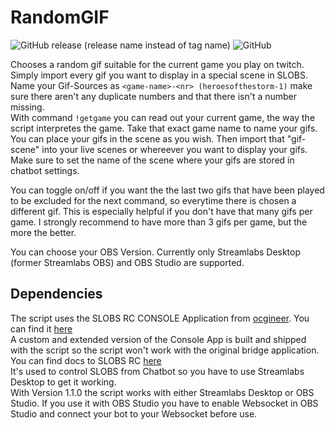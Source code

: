 # RandomGIF

![GitHub release (release name instead of tag name)](https://img.shields.io/github/v/release/dustydiamond/SL-Chatbot-Random-Gif-Plugin?include_prereleases&sort=date) ![GitHub](https://img.shields.io/github/license/DustyDiamond/SL-Chatbot-Random-Gif-Plugin)

Chooses a random gif suitable for the current game you play on twitch.  
Simply import every gif you want to display in a special scene in SLOBS.  
Name your Gif-Sources as `<game-name>-<nr> (heroesofthestorm-1)` make sure there aren't any duplicate numbers and that there isn't a number missing.  
With command `!getgame` you can read out your current game, the way the script interpretes the game. Take that exact game name to name your gifs.  
You can place your gifs in the scene as you wish. Then import that "gif-scene" into your live scenes or whereever you want to display your gifs. Make sure to set the name of the scene where your gifs are stored in chatbot settings.  

You can toggle on/off if you want the the last two gifs that have been played to be excluded for the next command, so everytime there is chosen a different gif. This is especially helpful if you don't have that many gifs per game. I strongly recommend to have more than 3 gifs per game, but the more the better.  

You can choose your OBS Version. Currently only Streamlabs Desktop (former Streamlabs OBS) and OBS Studio are supported.

## Dependencies  

The script uses the SLOBS RC CONSOLE Application from [ocgineer](https://github.com/ocgineer). You can find it [here](https://github.com/ocgineer/SLOBS-RC-CONSOLE)  
A custom and extended version of the Console App is built and shipped with the script so the script won't work with the original bridge application.  
You can find docs to SLOBS RC [here](https://ocgineer.com/sl/chatbot/slobsremote.html)  
It's used to control SLOBS from Chatbot so you have to use Streamlabs Desktop to get it working.  
With Version 1.1.0 the script works with either Streamlabs Desktop or OBS Studio.
If you use it with OBS Studio you have to enable Websocket in OBS Studio and connect your bot to your Websocket before use.
